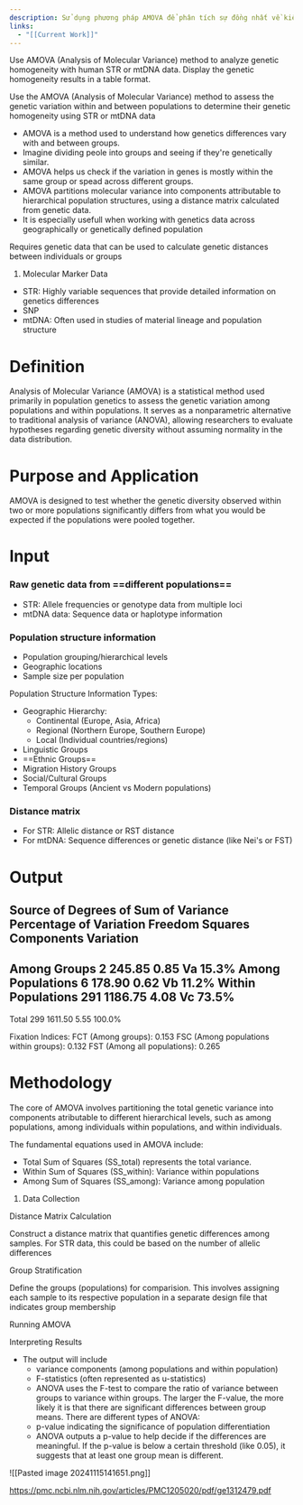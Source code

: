 ```yaml
---
description: Sử dụng phương pháp AMOVA để phân tích sự đồng nhất về kiểu gen
links:
  - "[[Current Work]]"
---
```

Use AMOVA (Analysis of Molecular Variance) method to analyze genetic homogeneity with human STR or mtDNA data. Display the genetic homogeneity results in a table format.

Use the AMOVA (Analysis of Molecular Variance) method to assess the genetic variation within and between populations to determine their genetic homogeneity using STR or mtDNA data

- AMOVA is a method used to understand how genetics differences vary with and between groups.
- Imagine dividing peole into groups and seeing if they're genetically similar.
- AMOVA helps us check if the variation in genes is mostly within the same group or spead across different groups.
- AMOVA partitions molecular variance into components attributable to hierarchical population structures, using a distance matrix calculated from genetic data.
- It is especially usefull when working with genetics data across geographically or genetically defined population

Requires genetic data that can be used to calculate genetic distances between individuals or groups

1. Molecular Marker Data

- STR: Highly variable sequences that provide detailed information on genetics differences
- SNP
- mtDNA: Often used in studies of material lineage and population structure

# Definition

Analysis of Molecular Variance (AMOVA) is a statistical method used primarily in population genetics to assess the genetic variation among populations and within populations. It serves as a nonparametric alternative to traditional analysis of variance (ANOVA), allowing researchers to evaluate hypotheses regarding genetic diversity without assuming normality in the data distribution.

# Purpose and Application

AMOVA is designed to test whether the genetic diversity observed within two or more populations significantly differs from what you would be expected if the populations were pooled together.

# Input

### Raw genetic data from ==different populations==

- STR: Allele frequencies or genotype data from multiple loci
- mtDNA data: Sequence data or haplotype information

### Population structure information

- Population grouping/hierarchical levels
- Geographic locations
- Sample size per population

Population Structure Information Types:

- Geographic Hierarchy:
	- Continental (Europe, Asia, Africa)
	- Regional (Northern Europe, Southern Europe)
	- Local (Individual countries/regions)
- Linguistic Groups
- ==Ethnic Groups==
- Migration History Groups
- Social/Cultural Groups
- Temporal Groups (Ancient vs Modern populations)

### Distance matrix

- For STR: Allelic distance or RST distance
- For mtDNA: Sequence differences or genetic distance (like Nei's or FST)

# Output

Source of          Degrees of    Sum of      Variance         Percentage of
Variation          Freedom       Squares     Components       Variation
-------------------------------------------------------------------------
Among Groups         2           245.85      0.85 Va            15.3%
Among Populations    6           178.90      0.62 Vb            11.2%
Within Populations   291         1186.75     4.08 Vc            73.5%
-------------------------------------------------------------------------
Total               299         1611.50      5.55              100.0%

Fixation Indices:
FCT (Among groups): 0.153
FSC (Among populations within groups): 0.132
FST (Among all populations): 0.265



# Methodology

The core of AMOVA involves partitioning the total genetic variance into components atributable to different hierarchical levels, such as among populations, among individuals within populations, and within individuals.

The fundamental equations used in AMOVA include:

- Total Sum of Squares (SS_total) represents the total variance.
- Within Sum of Squares (SS_within): Variance within populations
- Among Sum of Squares (SS_among): Variance among population

1. Data Collection

Distance Matrix Calculation

Construct a distance matrix that quantifies genetic differences among samples.
For STR data, this could be based on the number of allelic differences

Group Stratification

Define the groups (populations) for comparision. This involves assigning each sample to its respective population in a separate design file that indicates group membership

Running AMOVA

Interpreting Results

- The output will include
	- variance components (among populations and within population)
	- F-statistics (often represented as u-statistics)
	- ANOVA uses the F-test to compare the ratio of variance between groups to variance within groups. The larger the F-value, the more likely it is that there are significant differences between group means. There are different types of ANOVA:
	- p-value indicating the significance of population differentiation
	- ANOVA outputs a p-value to help decide if the differences are meaningful. If the p-value is below a certain threshold (like 0.05), it suggests that at least one group mean is different.

![[Pasted image 20241115141651.png]]

https://pmc.ncbi.nlm.nih.gov/articles/PMC1205020/pdf/ge1312479.pdf